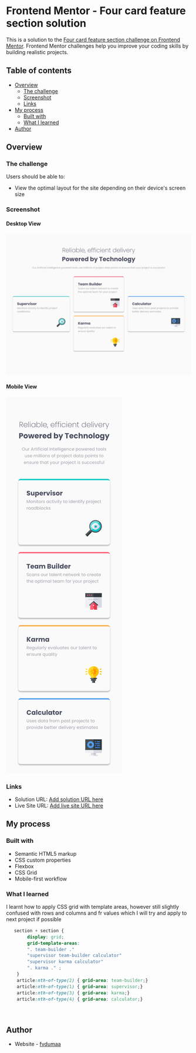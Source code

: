 # Frontend Mentor - Four card feature section solution

This is a solution to the [Four card feature section challenge on Frontend Mentor](https://www.frontendmentor.io/challenges/four-card-feature-section-weK1eFYK). Frontend Mentor challenges help you improve your coding skills by building realistic projects. 

## Table of contents

- [Overview](#overview)
  - [The challenge](#the-challenge)
  - [Screenshot](#screenshot)
  - [Links](#links)
- [My process](#my-process)
  - [Built with](#built-with)
  - [What I learned](#what-i-learned)
- [Author](#author)

## Overview

### The challenge

Users should be able to:

- View the optimal layout for the site depending on their device's screen size

### Screenshot

#### Desktop View

![](./images/desktop-viiew.png)

#### Mobile View

![](./images/mobile-view.png)


### Links

- Solution URL: [Add solution URL here](https://github.com/fvdumaa/four-card-feature)
- Live Site URL: [Add live site URL here](https://fvdumaa.github.io/four-card-feature/)

## My process

### Built with

- Semantic HTML5 markup
- CSS custom properties
- Flexbox
- CSS Grid
- Mobile-first workflow

### What I learned

I learnt how to apply CSS grid with template areas, however still slightly confused with rows and columns and fr values which I will try and apply to next project if possible

```css
   section + section {
        display: grid;
        grid-template-areas: 
        ". team-builder ."
        "supervisor team-builder calculator"
        "supervisor karma calculator"
        ". karma ." ;
    }
    article:nth-of-type(2) { grid-area: team-builder;}
    article:nth-of-type(1) { grid-area: supervisor;}
    article:nth-of-type(3) { grid-area: karma;}
    article:nth-of-type(4) { grid-area: calculator;}

 
```

## Author

- Website - [fvdumaa](https://github.com/fvdumaa)

